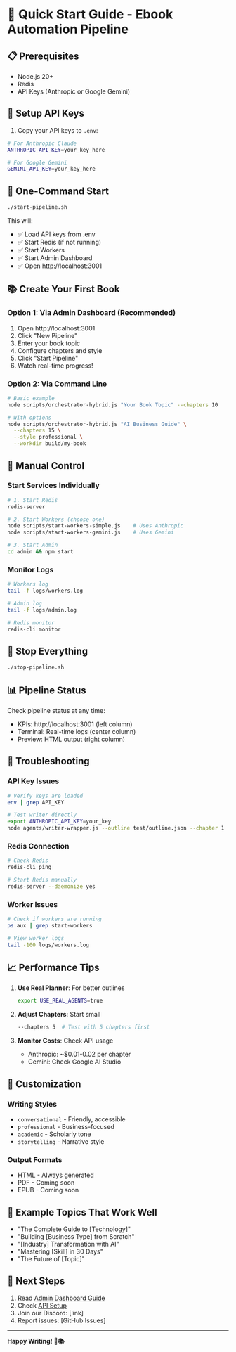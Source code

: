 # 🚀 Quick Start Guide - Ebook Automation Pipeline

## 📋 Prerequisites

- Node.js 20+
- Redis
- API Keys (Anthropic or Google Gemini)

## 🔑 Setup API Keys

1. Copy your API keys to `.env`:
```bash
# For Anthropic Claude
ANTHROPIC_API_KEY=your_key_here

# For Google Gemini
GEMINI_API_KEY=your_key_here
```

## 🎯 One-Command Start

```bash
./start-pipeline.sh
```

This will:
- ✅ Load API keys from .env
- ✅ Start Redis (if not running)
- ✅ Start Workers
- ✅ Start Admin Dashboard
- ✅ Open http://localhost:3001

## 📚 Create Your First Book

### Option 1: Via Admin Dashboard (Recommended)

1. Open http://localhost:3001
2. Click "New Pipeline"
3. Enter your book topic
4. Configure chapters and style
5. Click "Start Pipeline"
6. Watch real-time progress!

### Option 2: Via Command Line

```bash
# Basic example
node scripts/orchestrator-hybrid.js "Your Book Topic" --chapters 10

# With options
node scripts/orchestrator-hybrid.js "AI Business Guide" \
  --chapters 15 \
  --style professional \
  --workdir build/my-book
```

## 🔧 Manual Control

### Start Services Individually

```bash
# 1. Start Redis
redis-server

# 2. Start Workers (choose one)
node scripts/start-workers-simple.js    # Uses Anthropic
node scripts/start-workers-gemini.js    # Uses Gemini

# 3. Start Admin
cd admin && npm start
```

### Monitor Logs

```bash
# Workers log
tail -f logs/workers.log

# Admin log
tail -f logs/admin.log

# Redis monitor
redis-cli monitor
```

## 🛑 Stop Everything

```bash
./stop-pipeline.sh
```

## 📊 Pipeline Status

Check pipeline status at any time:
- KPIs: http://localhost:3001 (left column)
- Terminal: Real-time logs (center column)
- Preview: HTML output (right column)

## 🚨 Troubleshooting

### API Key Issues
```bash
# Verify keys are loaded
env | grep API_KEY

# Test writer directly
export ANTHROPIC_API_KEY=your_key
node agents/writer-wrapper.js --outline test/outline.json --chapter 1
```

### Redis Connection
```bash
# Check Redis
redis-cli ping

# Start Redis manually
redis-server --daemonize yes
```

### Worker Issues
```bash
# Check if workers are running
ps aux | grep start-workers

# View worker logs
tail -100 logs/workers.log
```

## 📈 Performance Tips

1. **Use Real Planner**: For better outlines
   ```bash
   export USE_REAL_AGENTS=true
   ```

2. **Adjust Chapters**: Start small
   ```bash
   --chapters 5  # Test with 5 chapters first
   ```

3. **Monitor Costs**: Check API usage
   - Anthropic: ~$0.01-0.02 per chapter
   - Gemini: Check Google AI Studio

## 🎨 Customization

### Writing Styles
- `conversational` - Friendly, accessible
- `professional` - Business-focused
- `academic` - Scholarly tone
- `storytelling` - Narrative style

### Output Formats
- HTML - Always generated
- PDF - Coming soon
- EPUB - Coming soon

## 📝 Example Topics That Work Well

- "The Complete Guide to [Technology]"
- "Building [Business Type] from Scratch"
- "[Industry] Transformation with AI"
- "Mastering [Skill] in 30 Days"
- "The Future of [Topic]"

## 🔗 Next Steps

1. Read [Admin Dashboard Guide](admin/HOW-TO-USE.md)
2. Check [API Setup](docs/api-setup.md)
3. Join our Discord: [link]
4. Report issues: [GitHub Issues]

---

**Happy Writing! 🚀📚**